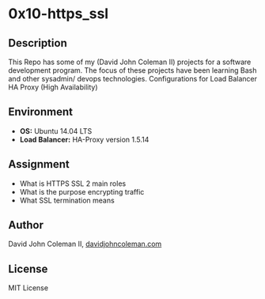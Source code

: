 # 0x10-https_ssl

## Description

This Repo has some of my (David John Coleman II) projects for a software development program.
The focus of these projects have been learning Bash and other sysadmin/ devops
technologies.  Configurations for Load Balancer HA Proxy (High Availability)

## Environment

* __OS:__ Ubuntu 14.04 LTS
* __Load Balancer:__ HA-Proxy version 1.5.14

## Assignment

* What is HTTPS SSL 2 main roles
* What is the purpose encrypting traffic
* What SSL termination means

## Author

David John Coleman II, [davidjohncoleman.com](http://www.davidjohncoleman.com/)

## License

MIT License
